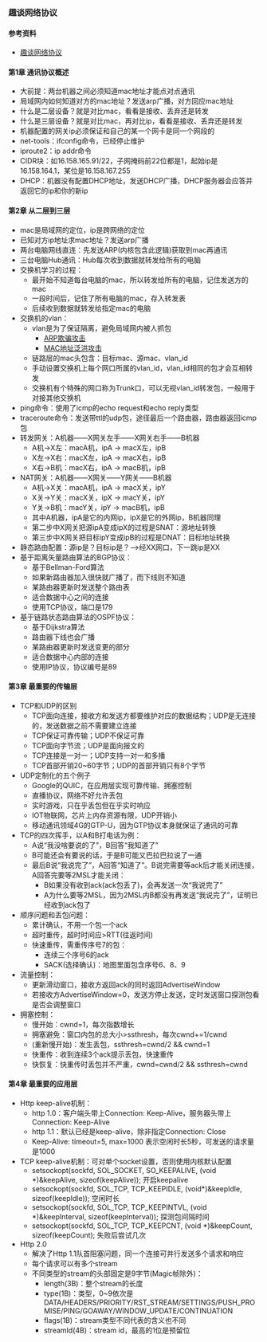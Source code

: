 ### 趣谈网络协议

#### 参考资料
* [趣谈网络协议](https://book.douban.com/subject/35013753/)

#### 第1章 通讯协议概述
* 大前提：两台机器之间必须知道mac地址才能点对点通讯
* 局域网内如何知道对方的mac地址？发送arp广播，对方回应mac地址
* 什么是二层设备？就是对比mac，看看是接收、丢弃还是转发
* 什么是三层设备？就是对比mac，再对比ip，看看是接收、丢弃还是转发
* 机器配置的网关ip必须保证和自己的某一个网卡是同一个网段的
* net-tools：ifconfig命令，已经停止维护
* iproute2：ip addr命令
* CIDR块：如16.158.165.91/22，子网掩码前22位都是1，起始ip是16.158.164.1，某位是16.158.167.255
* DHCP：机器没有配置DHCP地址，发送DHCP广播，DHCP服务器会应答并返回它的ip和你的新ip

#### 第2章 从二层到三层
* mac是局域网的定位，ip是跨网络的定位
* 已知对方ip地址求mac地址？发送arp广播
* 两台电脑网线直连：先发送ARP(内核包含此逻辑)获取到mac再通讯
* 三台电脑Hub通讯：Hub每次收到数据就转发给所有的电脑
* 交换机学习的过程：
  * 最开始不知道每台电脑的mac，所以转发给所有的电脑，记住发送方的mac
  * 一段时间后，记住了所有电脑的mac，存入转发表
  * 后续收到数据就转发给指定mac的电脑
* 交换机的vlan：
  * vlan是为了保证隔离，避免局域网内被人抓包
    * [ARP欺骗攻击](https://songly.blog.csdn.net/article/details/104786319)
    * [MAC地址泛洪攻击](https://blog.csdn.net/qq_35733751/article/details/104139771)
  * 链路层的mac头包含：目标mac、源mac、vlan_id
  * 手动设置交换机上每个网口所属的vlan_id，vlan_id相同的包才会互相转发
  * 交换机有个特殊的网口称为Trunk口，可以无视vlan_id转发包，一般用于对接其他交换机
* ping命令：使用了icmp的echo request和echo reply类型
* traceroute命令：发送带ttl的udp包，途径最后一个路由器，路由器返回icmp包
* 转发网关：A机器——X网关左手——X网关右手——B机器
  * A机->X左：macA机，ipA -> macX左，ipB
  * X左->X右：macX左，ipA -> macX右，ipB
  * X右->B机：macX右，ipA -> macB机，ipB
* NAT网关：A机器——X网关——Y网关——B机器
  * A机->X关：macA机，ipA -> macX关，ipY
  * X关->Y关：macX关，ipX -> macY关，ipY
  * Y关->B机：macY关，ipY -> macB机，ipB
  * 其中A机器，ipA是它的内网ip，ipX是它的外网ip，B机器同理
  * 第二步中X网关把源ipA变成ipX的过程是SNAT：源地址转换
  * 第三步中X网关把目标ipY变成ipB的过程是DNAT：目标地址转换
* 静态路由配置：源ip是？目标ip是？——>经XX网口，下一跳ip是XX  
* 基于距离矢量路由算法的BGP协议：
  * 基于Bellman-Ford算法
  * 如果新路由器加入很快就广播了，而下线则不知道
  * 某路由器更新时发送整个路由表
  * 适合数据中心之间的连接
  * 使用TCP协议，端口是179
* 基于链路状态路由算法的OSPF协议：
  * 基于Dijkstra算法
  * 路由器下线也会广播
  * 某路由器更新时发送变更的部分
  * 适合数据中心内部的连接
  * 使用IP协议，协议编号是89

#### 第3章 最重要的传输层
* TCP和UDP的区别
  * TCP面向连接，接收方和发送方都要维护对应的数据结构；UDP是无连接的，发送数据之前不需要建立连接
  * TCP保证可靠传输；UDP不保证可靠
  * TCP面向字节流；UDP是面向报文的
  * TCP连接是一对一；UDP支持一对一和多播
  * TCP首部开销20~60字节；UDP的首部开销只有8个字节
* UDP定制化的五个例子
  * Google的QUIC，在应用层实现可靠传输、拥塞控制
  * 直播协议，网络不好允许丢包 
  * 实时游戏，只在乎丢包但在乎实时响应 
  * IOT物联网，芯片上内存资源有限，UDP开销小 
  * 移动通讯领域4G的GTP-U，因为GTP协议本身就保证了通讯的可靠
* TCP的四次挥手，以A和B打电话为例：
  * A说“我没啥要说的了”，B回答“我知道了”
  * B可能还会有要说的话，于是B可能又巴拉巴拉说了一通
  * 最后B说“我说完了”，A回答“知道了”。B说完需要等ack后才能关闭连接，A回答完要等2MSL才能关闭：
    * B如果没有收到ack(ack包丢了)，会再发送一次“我说完了”
    * A为什么要等2MSL，因为2MSL内B都没有再发送“我说完了”，证明已经收到ack包了
* 顺序问题和丢包问题：
  * 累计确认，不用一个包一个ack
  * 超时重传，超时时间应>RTT(往返时间)
  * 快速重传，需重传序号7的包：
    * 连续三个序号6的ack
    * SACK(选择确认)：地图里面包含序号6、8、9
* 流量控制：
  * 更新滑动窗口，接收方返回ack的同时返回AdvertiseWindow
  * 若接收方AdvertiseWindow=0，发送方停止发送，定时发送窗口探测包看是否会调整窗口
* 拥塞控制：
  * 慢开始：cwnd=1，每次指数增长
  * 拥塞避免：窗口内包的总大小>ssthresh，每次cwnd+=1/cwnd
  * (重新慢开始)：发生丢包，ssthresh=cwnd/2 && cwnd=1
  * 快重传：收到连续3个ack提示丢包，快速重传
  * 快恢复：快重传时丢包并不严重，cwnd=cwnd/2 && ssthresh=cwnd
  
#### 第4章 最重要的应用层
* Http keep-alive机制：
  * http 1.0：客户端头带上Connection: Keep-Alive，服务器头带上Connection: Keep-Alive
  * http 1.1：默认已经是keep-alive，除非指定Connection: Close
  * Keep-Alive: timeout=5, max=1000 表示空闲时长5秒，可发送的请求量是1000
* TCP keep-alive机制：可对单个socket设置，否则使用内核默认配置
  * setsockopt(sockfd, SOL_SOCKET, SO_KEEPALIVE, (void *)&keepAlive, sizeof(keepAlive)); 开启keepalive
  * setsockopt(sockfd, SOL_TCP, TCP_KEEPIDLE, (void*)&keepIdle, sizeof(keepIdle)); 空闲时长
  * setsockopt(sockfd, SOL_TCP, TCP_KEEPINTVL, (void *)&keepInterval, sizeof(keepInterval)); 探测包间隔时间
  * setsockopt(sockfd, SOL_TCP, TCP_KEEPCNT, (void *)&keepCount, sizeof(keepCount); 失败后尝试几次
* Http 2.0
  * 解决了Http 1.1队首阻塞问题，同一个连接可并行发送多个请求和响应
  * 每个请求可以有多个stream
  * 不同类型的stream的头部固定是9字节(Magic帧除外)：
    * length(3B)：整个stream的长度
    * type(1B)：类型，0~9依次是DATA/HEADERS/PRIORITY/RST_STREAM/SETTINGS/PUSH_PROMISE/PING/GOAWAY/WINDOW_UPDATE/CONTINUATION
    * flags(1B)：stream类型不同代表的含义也不同
    * streamId(4B)：stream id，最高的1位是预留位











